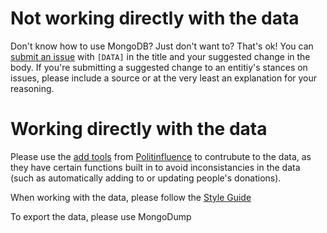 # Not working directly with the data

Don't know how to use MongoDB? Just don't want to? That's ok! You can [submit an issue](https://github.com/dospunk/politinfluence_data/issues/new) with `[DATA]` in the title and your suggested change in the body. If you're submitting a suggested change to an entitiy's stances on issues, please include a source or at the very least an explanation for your reasoning.

# Working directly with the data

Please use the [add tools](https://github.com/dospunk/politinfluence/tree/master/add_data) from [Politinfluence](https://github.com/dospunk/politinfluence) to contrubute to the data, as they have certain functions built in to avoid inconsistancies in the data (such as automatically adding to or updating people's donations). 

When working with the data, please follow the [Style Guide](https://github.com/dospunk/politinfluence/blob/master/DBStyleGuide.md)

To export the data, please use MongoDump
